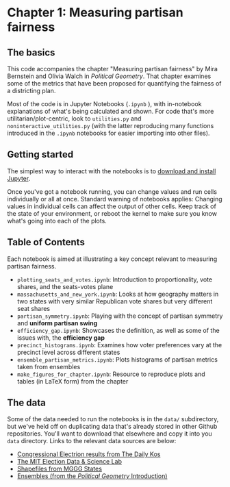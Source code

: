 # Chapter 1: Measuring partisan fairness

## The basics

This code accompanies the chapter "Measuring partisan fairness" by Mira Bernstein and Olivia Walch in _Political Geometry_. That chapter examines some of the metrics that have been proposed for quantifying the fairness of a districting plan. 

Most of the code is in Jupyter Notebooks (`.ipynb` ), with in-notebook explanations of what's being calculated and shown. For code that's more utilitarian/plot-centric, look to `utilities.py` and `noninteractive_utilities.py` (with the latter reproducing many functions introduced in the `.ipynb` notebooks for easier importing into other files).

## Getting started

The simplest way to interact with the notebooks is to [download and install Jupyter](https://jupyter.readthedocs.io/en/latest/install.html).

Once you've got a notebook running, you can change values and run cells individually or all at once. Standard warning of notebooks applies: Changing values in individual cells can affect the output of other cells. Keep track of the state of your environment, or reboot the kernel to make sure you know what's going into each of the plots.

## Table of Contents

Each notebook is aimed at illustrating a key concept relevant to measuring partisan fairness.

* `plotting_seats_and_votes.ipynb`: Introduction to proportionality, vote shares, and the seats-votes plane
* `massachusetts_and_new_york.ipynb`: Looks at how geography matters in two states with very similar Republican vote shares but very different seat shares
* `partisan_symmetry.ipynb`: Playing with the concept of partisan symmetry and **uniform partisan swing**
* `efficiency_gap.ipynb`: Showcases the definition, as well as some of the issues with, the **efficiency gap**
* `precinct_histograms.ipynb`: Examines how voter preferences vary at the precinct level across different states
* `ensemble_partisan_metrics.ipynb`: Plots histograms of partisan metrics taken from ensembles
* `make_figures_for_chapter.ipynb`:  Resource to reproduce plots and tables (in LaTeX form) from the chapter


## The data

Some of the data needed to run the notebooks is in the `data/` subdirectory, but we've held off on duplicating data that's already stored in other Github repositories. You'll want to download that elsewhere and copy it into you `data` directory. Links to the relevant data sources are below: 

* [Congressional Electrion results from The Daily Kos](https://docs.google.com/spreadsheets/d/1whYBonfwlgTGnYl7U_IH31G0JNYQ9QBIjDfqkZHkW-0/edit#gid=0)
* [The MIT Election Data & Science Lab](https://electionlab.mit.edu)
* [Shapefiles from MGGG States](https://github.com/mggg-states)
* [Ensembles (from the _Political Geometry_ Introduction)](https://github.com/political-geometry/chapter-0-introduction)
